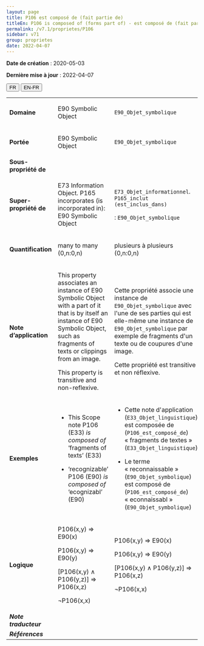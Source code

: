 ```yaml
---
layout: page
title: P106 est composé de (fait partie de)
titleEn: P106 is composed of (forms part of) - est composé de (fait partie de)
permalink: /v7.1/proprietes/P106
sidebar: v71
group: proprietes
date: 2022-04-07
---
```


**Date de création** : 2020-05-03

**Dernière mise à jour** : 2022-04-07

<div class="lang-buttons">
  <button id="fr" class="activate">FR</button>
  <button id="en-fr">EN-FR</button>
</div>

<table>
				<tbody>
				<tr>
					<td><strong>Domaine</strong></td>
					<td class="en"><p>E90 Symbolic Object</p>
							</td>
						<td><p><code class="language-plaintext highlighter-rouge">E90_Objet_symbolique</code></p>
							</td>
						</tr>
					<tr>
					<td><strong>Portée</strong></td>
					<td class="en"><p>E90 Symbolic Object</p>
							</td>
						<td><p><code class="language-plaintext highlighter-rouge">E90_Objet_symbolique</code></p>
							</td>
						</tr>
					<tr>
					<td><strong>Sous-propriété de</strong></td>
					<td class="en"><p></p>
							</td>
						<td><p></p>
							</td>
						</tr>
					<tr>
					<td><strong>Super-propriété de</strong></td>
					<td class="en"><p>E73 Information Object. P165 incorporates (is incorporated in): E90 Symbolic Object</p>
							</td>
						<td><p><code class="language-plaintext highlighter-rouge">E73_Objet_informationnel</code>. <code class="language-plaintext highlighter-rouge">P165_inclut (est_inclus_dans)</code> </p>
							<p> : <code class="language-plaintext highlighter-rouge">E90_Objet_symbolique</code></p>
							</td>
						</tr>
					<tr>
					<td><strong>Quantification</strong></td>
					<td class="en"><p>many to many (0,n:0,n)</p>
							</td>
						<td><p>plusieurs à plusieurs (0,n:0,n)</p>
							</td>
						</tr>
					<tr>
					<td><strong>Note d’application</strong></td>
					<td class="en"><p>This property associates an instance of E90 Symbolic Object with a part of it that is by itself an instance of E90 Symbolic Object, such as fragments of texts or clippings from an image.</p>
							<p></p>
							<p>This property is transitive and non-reflexive.</p>
							</td>
						<td><p>Cette propriété associe une instance de <code class="language-plaintext highlighter-rouge">E90_Objet_symbolique</code> avec l'une de ses parties qui est elle-même une instance de <code class="language-plaintext highlighter-rouge">E90_Objet_symbolique</code> par exemple de fragments d'un texte ou de coupures d'une image. </p>
							<p></p>
							<p>Cette propriété est transitive et non réflexive.  </p>
							</td>
						</tr>
					<tr>
					<td><strong>Exemples</strong></td>
					<td class="en"><ul><li><p>This Scope note P106 (E33) <em>is composed of</em> ‘fragments of texts’ (E33)</p>
							</li>
									<li><p>‘recognizable’ P106 (E90) <em>is composed of</em> ‘ecognizabl’ (E90)</p>
							</li></ul>
										</td>
						<td><ul><li><p>Cette note d'application (<code class="language-plaintext highlighter-rouge">E33_Objet_linguistique</code>) est composée de (<code class="language-plaintext highlighter-rouge">P106_est_composé_de</code>) « fragments de textes » (<code class="language-plaintext highlighter-rouge">E33_Objet_linguistique</code>)</p>
							</li>
									<li><p>Le terme « reconnaissable » (<code class="language-plaintext highlighter-rouge">E90_Objet_symbolique</code>) est composé de (<code class="language-plaintext highlighter-rouge">P106_est_composé_de</code>) « econnaissabl » (<code class="language-plaintext highlighter-rouge">E90_Objet_symbolique</code>)</p>
							</li></ul>
										</td>
						</tr>
					<tr>
					<td><strong>Logique</strong></td>
					<td class="en"><p>P106(x,y) ⇒ E90(x)</p>
							<p>P106(x,y) ⇒ E90(y)</p>
							<p>[P106(x,y) ∧ P106(y,z)] ⇒ P106(x,z)</p>
							<p>¬P106(x,x)</p>
							</td>
						<td><p>P106(x,y) ⇒ E90(x)</p>
							<p>P106(x,y) ⇒ E90(y)</p>
							<p>[P106(x,y) ∧ P106(y,z)] ⇒ P106(x,z)</p>
							<p>¬P106(x,x)</p>
							</td>
						</tr>
					<tr>
					<td><strong><em>Note traducteur</em></strong></td>
					<td colspan="2"><p></p>
							</td>
						</tr>
					<tr>
					<td><strong><em>Références</em></strong></td>
					<td colspan="2"><p><em></em></p>
							</td>
						</tr>
					</tbody>
				</table>
				